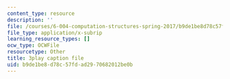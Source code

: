 ```yaml
---
content_type: resource
description: ''
file: /courses/6-004-computation-structures-spring-2017/b9de1be8d78c57fdad2970682012be0b_q38KAGAKORk.vtt
file_type: application/x-subrip
learning_resource_types: []
ocw_type: OCWFile
resourcetype: Other
title: 3play caption file
uid: b9de1be8-d78c-57fd-ad29-70682012be0b
---
```

